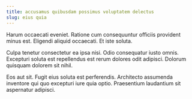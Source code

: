 ```yaml
---
title: accusamus quibusdam possimus voluptatem delectus
slug: eius quia
---
```


Harum occaecati eveniet. Ratione cum consequuntur officiis provident minus est. Eligendi aliquid occaecati. Et iste soluta.

Culpa tenetur consectetur ea ipsa nisi. Odio consequatur iusto omnis. Excepturi soluta est repellendus est rerum dolores odit adipisci. Dolorum quisquam dolorem sit nihil.

Eos aut sit. Fugit eius soluta est perferendis. Architecto assumenda inventore qui quo excepturi iure quia optio. Praesentium laudantium sit aspernatur adipisci.
